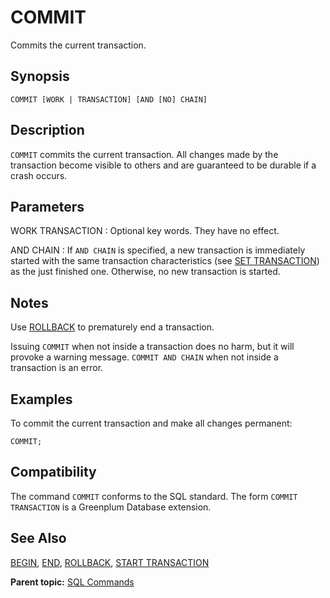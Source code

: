 # COMMIT

Commits the current transaction.

## Synopsis

``` {#sql_command_synopsis}
COMMIT [WORK | TRANSACTION] [AND [NO] CHAIN]
```

## Description

`COMMIT` commits the current transaction. All changes made by the transaction become visible to others and are guaranteed to be durable if a crash occurs.

## Parameters

WORK
TRANSACTION
:   Optional key words. They have no effect.

AND CHAIN
:   If `AND CHAIN` is specified, a new transaction is immediately started with the same transaction characteristics (see [SET TRANSACTION](SET_TRANSACTION.html)) as the just finished one. Otherwise, no new transaction is started.

## Notes

Use [ROLLBACK](ROLLBACK.html) to prematurely end a transaction.

Issuing `COMMIT` when not inside a transaction does no harm, but it will provoke a warning message. `COMMIT AND CHAIN` when not inside a transaction is an error.

## Examples

To commit the current transaction and make all changes permanent:

```
COMMIT;
```

## Compatibility

The command `COMMIT` conforms to the SQL standard. The form `COMMIT TRANSACTION` is a Greenplum Database extension.

## See Also

[BEGIN](BEGIN.html), [END](END.html), [ROLLBACK](ROLLBACK.html), [START TRANSACTION](START_TRANSACTION.html)

**Parent topic:** [SQL Commands](../sql_commands/sql_ref.html)

